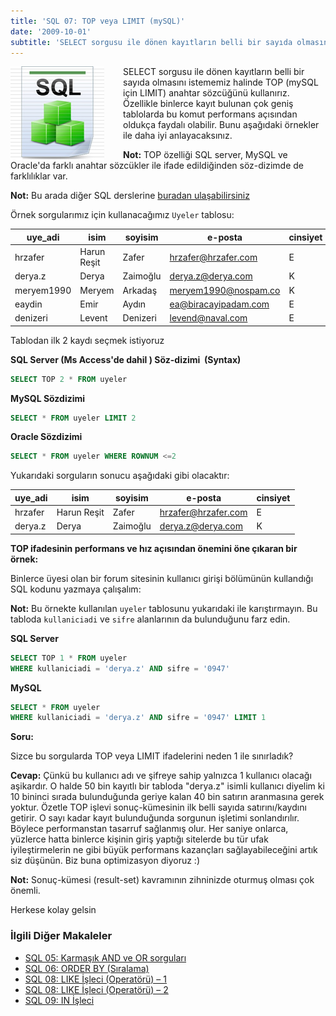 ```yaml
---
title: 'SQL 07: TOP veya LIMIT (mySQL)'
date: '2009-10-01'
subtitle: 'SELECT sorgusu ile dönen kayıtların belli bir sayıda olmasını istememiz halinde TOP (mySQL için LIMIT) anahtar sözcüğünü kullanırız. Özellikle binlerce kayıt bulunan çok geniş tablolarda bu komut performans açısından oldukça faydalı olabilir.'
---
```


<img align="left" style="margin-right: 30px;margin-bottom: 0px;"  src="img/blog/Schema-SQL1.jpg">

SELECT sorgusu ile dönen kayıtların belli bir sayıda olmasını istememiz halinde TOP (mySQL için LIMIT) anahtar sözcüğünü kullanırız. Özellikle binlerce kayıt bulunan çok geniş tablolarda bu komut performans açısından oldukça faydalı olabilir. Bunu aşağıdaki örnekler ile daha iyi anlayacaksınız. 

**Not:** TOP özelliği SQL server, MySQL ve Oracle'da farklı anahtar sözcükler ile ifade edildiğinden söz-dizimde de farklılıklar var.  

**Not:** Bu arada diğer SQL derslerine [buradan ulaşabilirsiniz](/sql-dersleri)

Örnek sorgularımız için kullanacağımız `Uyeler` tablosu:

| uye_adi | isim | soyisim | e-posta | cinsiyet |
| --- | --- | --- | --- | --- |
| hrzafer | Harun Reşit | Zafer | hrzafer@hrzafer.com | E   |
| derya.z | Derya | Zaimoğlu | derya.z@derya.com | K   |
| meryem1990 | Meryem | Arkadaş | meryem1990@nospam.co | K   |
| eaydin | Emir | Aydın | ea@biracayipadam.com | E   |
| denizeri | Levent | Denizeri | levend@naval.com | E   |

Tablodan ilk 2 kaydı seçmek istiyoruz

**SQL Server (Ms Access'de dahil ) Söz-dizimi  (Syntax)**

```sql
SELECT TOP 2 * FROM uyeler
```

**MySQL Sözdizimi**

```sql
SELECT * FROM uyeler LIMIT 2
```

**Oracle Sözdizimi**

```sql
SELECT * FROM uyeler WHERE ROWNUM <=2
```

Yukarıdaki sorguların sonucu aşağıdaki gibi olacaktır:

| uye_adi | isim | soyisim | e-posta | cinsiyet |
| --- | --- | --- | --- | --- |
| hrzafer | Harun Reşit | Zafer | hrzafer@hrzafer.com | E   |
| derya.z | Derya | Zaimoğlu | derya.z@derya.com | K   |

**TOP ifadesinin performans ve hız açısından önemini öne çıkaran bir örnek:** 

Binlerce üyesi olan bir forum sitesinin kullanıcı girişi bölümünün kullandığı SQL kodunu yazmaya çalışalım: 

**Not:** Bu örnekte kullanılan `uyeler` tablosunu yukarıdaki ile karıştırmayın. Bu tabloda `kullaniciadi` ve `sifre` alanlarının da bulunduğunu farz edin. 

**SQL Server**

```sql
SELECT TOP 1 * FROM uyeler
WHERE kullaniciadi = 'derya.z' AND sifre = '0947'
```
**MySQL**

```sql
SELECT * FROM uyeler
WHERE kullaniciadi = 'derya.z' AND sifre = '0947' LIMIT 1
```

**Soru:** 

Sizce bu sorgularda TOP veya LIMIT ifadelerini neden 1 ile sınırladık? 

**Cevap:**
Çünkü bu kullanıcı adı ve şifreye sahip yalnızca 1 kullanıcı olacağı aşikardır. O halde 50 bin kayıtlı bir tabloda "derya.z" isimli kullanıcı diyelim ki 10 bininci sırada bulunduğunda geriye kalan 40 bin satırın aranmasına gerek yoktur. Özetle TOP işlevi sonuç-kümesinin ilk belli sayıda satırını/kaydını getirir. O sayı kadar kayıt bulunduğunda sorgunun işletimi sonlandırılır. Böylece performanstan tasarruf sağlanmış olur. Her saniye onlarca, yüzlerce hatta binlerce kişinin giriş yaptığı sitelerde bu tür ufak iyileştirmelerin ne gibi büyük performans kazançları sağlayabileceğini artık siz düşünün. Biz buna optimizasyon diyoruz :) 

**Not:** Sonuç-kümesi (result-set) kavramının zihninizde oturmuş olması çok önemli.

Herkese kolay gelsin

### İlgili Diğer Makaleler

- [SQL 05: Karmaşık AND ve OR sorguları](/sql-05-karmasik-and-ve-or-sorgulari)
- [SQL 06: ORDER BY (Sıralama)](/sql-06-order-by-siralama)
- [SQL 08: LIKE İşleci (Operatörü) – 1](/sql-08-like-1)
- [SQL 08: LIKE İşleci (Operatörü) – 2](/sql-08-like-isleci-operatoru-2)
- [SQL 09: IN İşleci](/sql-09-in-isleci)